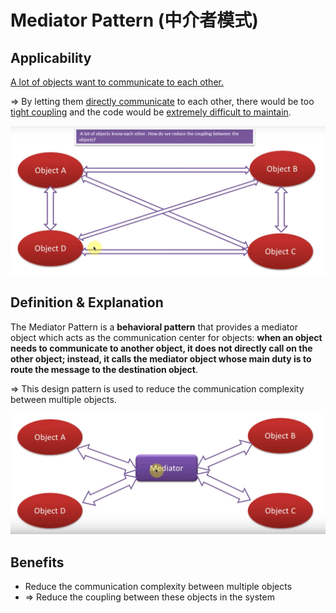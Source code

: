 # Mediator Pattern (中介者模式)

## Applicability

<u>A lot of objects want to communicate to each other.</u>

=> By letting them <u>directly communicate</u> to each other, there would be too <u>tight coupling</u> and the code would be <u>extremely difficult to maintain</u>.

<img src="https://github.com/Ziang-Lu/Design-Patterns/blob/master/4-Behavioral%20Patterns/7-Mediator%20Pattern/mediator_pattern_problem.png?raw=true">

<br>

## Definition & Explanation

The Mediator Pattern is a **behavioral pattern** that provides a mediator object which acts as the communication center for objects: **when an object needs to communicate to another object, it does not directly call on the other object; instead, it calls the mediator object whose main duty is to route the message to the destination object**.

=> This design pattern is used to reduce the communication complexity between multiple objects.

<img src="https://github.com/Ziang-Lu/Design-Patterns/blob/master/4-Behavioral%20Patterns/7-Mediator%20Pattern/mediator_pattern_illustration.png?raw=true">

<br>

## Benefits

* Reduce the communication complexity between multiple objects
* => Reduce the coupling between these objects in the system